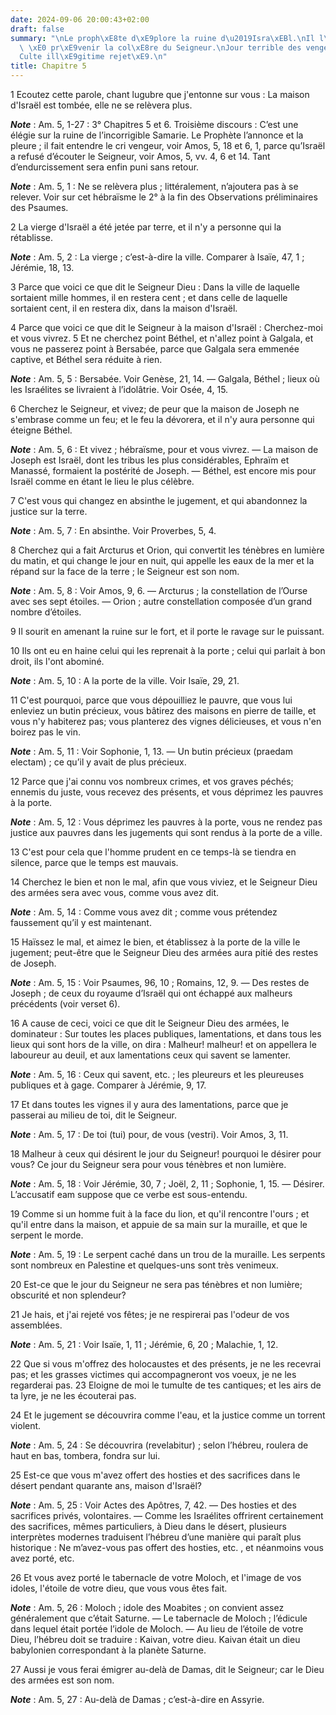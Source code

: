 ```yaml
---
date: 2024-09-06 20:00:43+02:00
draft: false
summary: "\nLe proph\xE8te d\xE9plore la ruine d\u2019Isra\xEBl.\nIl l\u2019exhorte\
  \ \xE0 pr\xE9venir la col\xE8re du Seigneur.\nJour terrible des vengeances du Seigneur.\n\
  Culte ill\xE9gitime rejet\xE9.\n"
title: Chapitre 5
---
```





1 Ecoutez cette parole, chant lugubre que j'entonne sur vous : La maison d'Israël est tombée, elle ne se relèvera plus.

***Note*** :  Am. 5, 1-27 : 3° Chapitres 5 et 6. Troisième discours : C’est une élégie sur la ruine de l’incorrigible Samarie. Le Prophète l’annonce et la pleure ; il fait entendre le cri vengeur, voir Amos, 5, 18 et 6, 1, parce qu’Israël a refusé d’écouter le Seigneur, voir Amos, 5, vv. 4, 6 et 14. Tant d’endurcissement sera enfin puni sans retour.

***Note*** :  Am. 5, 1 : Ne se relèvera plus ; littéralement, n’ajoutera pas à se relever. Voir sur cet hébraïsme le 2° à la fin des Observations préliminaires des Psaumes.


2 La vierge d'Israël a été jetée par terre, et il n'y a personne qui la rétablisse.

***Note*** :  Am. 5, 2 : La vierge ; c’est-à-dire la ville. Comparer à Isaïe, 47, 1 ; Jérémie, 18, 13.


3 Parce que voici ce que dit le Seigneur Dieu : Dans la ville de laquelle sortaient mille hommes, il en restera cent ; et dans celle de laquelle sortaient cent, il en restera dix, dans la maison d'Israël.


4 Parce que voici ce que dit le Seigneur à la maison d'Israël : Cherchez-moi et vous vivrez. 5 Et ne cherchez point Béthel, et n'allez point à Galgala, et vous ne passerez point à Bersabée, parce que Galgala sera emmenée captive, et Béthel sera réduite à rien.

***Note*** :  Am. 5, 5 : Bersabée. Voir Genèse, 21, 14. ― Galgala, Béthel ; lieux où les Israélites se livraient à l’idolâtrie. Voir Osée, 4, 15.


6 Cherchez le Seigneur, et vivez; de peur que la maison de Joseph ne s'embrase comme un feu; et le feu la dévorera, et il n'y aura personne qui éteigne Béthel.

***Note*** :  Am. 5, 6 : Et vivez ; hébraïsme, pour et vous vivrez. ― La maison de Joseph est Israël, dont les tribus les plus considérables, Ephraïm et Manassé, formaient la postérité de Joseph. ― Béthel, est encore mis pour Israël comme en étant le lieu le plus célèbre.


7 C'est vous qui changez en absinthe le jugement, et qui abandonnez la justice sur la terre.

***Note*** :  Am. 5, 7 : En absinthe. Voir Proverbes, 5, 4.


8 Cherchez qui a fait Arcturus et Orion, qui convertit les ténèbres en lumière du matin, et qui change le jour en nuit, qui appelle les eaux de la mer et la répand sur la face de la terre ; le Seigneur est son nom.

***Note*** :  Am. 5, 8 : Voir Amos, 9, 6. ― Arcturus ; la constellation de l’Ourse avec ses sept étoiles. ― Orion ; autre constellation composée d’un grand nombre d’étoiles.

9 Il sourit en amenant la ruine sur le fort, et il porte le ravage sur le puissant.


10 Ils ont eu en haine celui qui les reprenait à la porte ; celui qui parlait à bon droit, ils l'ont abominé.

***Note*** :  Am. 5, 10 : A la porte de la ville. Voir Isaïe, 29, 21.

11 C'est pourquoi, parce que vous dépouilliez le pauvre, que vous lui enleviez un butin précieux, vous bâtirez des maisons en pierre de taille, et vous n'y habiterez pas; vous planterez des vignes délicieuses, et vous n'en boirez pas le vin.

***Note*** :  Am. 5, 11 : Voir Sophonie, 1, 13. ― Un butin précieux (praedam electam) ; ce qu’il y avait de plus précieux.

12 Parce que j'ai connu vos nombreux crimes, et vos graves péchés; ennemis du juste, vous recevez des présents, et vous déprimez les pauvres à la porte.

***Note*** :  Am. 5, 12 : Vous déprimez les pauvres à la porte, vous ne rendez pas justice aux pauvres dans les jugements qui sont rendus à la porte de a ville.


13 C'est pour cela que l'homme prudent en ce temps-là se tiendra en silence, parce que le temps est mauvais.


14 Cherchez le bien et non le mal, afin que vous viviez, et le Seigneur Dieu des armées sera avec vous, comme vous avez dit.

***Note*** :  Am. 5, 14 : Comme vous avez dit ; comme vous prétendez faussement qu’il y est maintenant.

15 Haïssez le mal, et aimez le bien, et établissez à la porte de la ville le jugement; peut-être que le Seigneur Dieu des armées aura pitié des restes de Joseph.

***Note*** :  Am. 5, 15 : Voir Psaumes, 96, 10 ; Romains, 12, 9. ― Des restes de Joseph ; de ceux du royaume d’Israël qui ont échappé aux malheurs précédents (voir verset 6).


16 A cause de ceci, voici ce que dit le Seigneur Dieu des armées, le dominateur : Sur toutes les places publiques, lamentations, et dans tous les lieux qui sont hors de la ville, on dira : Malheur! malheur! et on appellera le laboureur au deuil, et aux lamentations ceux qui savent se lamenter.

***Note*** :  Am. 5, 16 : Ceux qui savent, etc. ; les pleureurs et les pleureuses publiques et à gage. Comparer à Jérémie, 9, 17.

17 Et dans toutes les vignes il y aura des lamentations, parce que je passerai au milieu de toi, dit le Seigneur.

***Note*** :  Am. 5, 17 : De toi (tui) pour, de vous (vestri). Voir Amos, 3, 11.


18 Malheur à ceux qui désirent le jour du Seigneur! pourquoi le désirer pour vous? Ce jour du Seigneur sera pour vous ténèbres et non lumière.

***Note*** :  Am. 5, 18 : Voir Jérémie, 30, 7 ; Joël, 2, 11 ; Sophonie, 1, 15. ― Désirer. L’accusatif eam suppose que ce verbe est sous-entendu.

19 Comme si un homme fuit à la face du lion, et qu'il rencontre l'ours ; et qu'il entre dans la maison, et appuie de sa main sur la muraille, et que le serpent le morde.

***Note*** :  Am. 5, 19 : Le serpent caché dans un trou de la muraille. Les serpents sont nombreux en Palestine et quelques-uns sont très venimeux.

20 Est-ce que le jour du Seigneur ne sera pas ténèbres et non lumière; obscurité et non splendeur?


21 Je hais, et j'ai rejeté vos fêtes; je ne respirerai pas l'odeur de vos assemblées.

***Note*** :  Am. 5, 21 : Voir Isaïe, 1, 11 ; Jérémie, 6, 20 ; Malachie, 1, 12.

22 Que si vous m'offrez des holocaustes et des présents, je ne les recevrai pas; et les grasses victimes qui accompagneront vos voeux, je ne les regarderai pas. 23 Eloigne de moi le tumulte de tes cantiques; et les airs de ta lyre, je ne les écouterai pas.


24 Et le jugement se découvrira comme l'eau, et la justice comme un torrent violent.

***Note*** :  Am. 5, 24 : Se découvrira (revelabitur) ; selon l’hébreu, roulera de haut en bas, tombera, fondra sur lui.

25 Est-ce que vous m'avez offert des hosties et des sacrifices dans le désert pendant quarante ans, maison d'Israël?

***Note*** :  Am. 5, 25 : Voir Actes des Apôtres, 7, 42. ― Des hosties et des sacrifices privés, volontaires. ― Comme les Israélites offrirent certainement des sacrifices, mêmes particuliers, à Dieu dans le désert, plusieurs interprètes modernes traduisent l’hébreu d’une manière qui paraît plus historique : Ne m’avez-vous pas offert des hosties, etc. , et néanmoins vous avez porté, etc.

26 Et vous avez porté le tabernacle de votre Moloch, et l'image de vos idoles, l'étoile de votre dieu, que vous vous êtes fait.

***Note*** :  Am. 5, 26 : Moloch ; idole des Moabites ; on convient assez généralement que c’était Saturne. ― Le tabernacle de Moloch ; l’édicule dans lequel était portée l’idole de Moloch. ― Au lieu de l’étoile de votre Dieu, l’hébreu doit se traduire : Kaivan, votre dieu. Kaivan était un dieu babylonien correspondant à la planète Saturne.


27 Aussi je vous ferai émigrer au-delà de Damas, dit le Seigneur; car le Dieu des armées est son nom.

***Note*** :  Am. 5, 27 : Au-delà de Damas ; c’est-à-dire en Assyrie.

